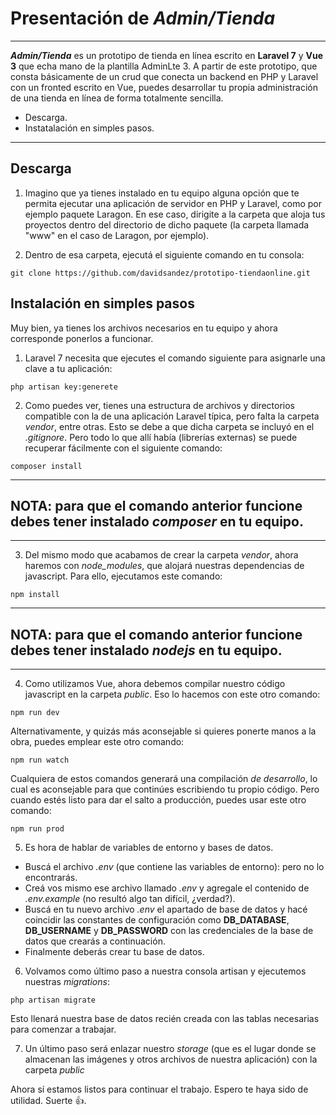 

# Presentación de *Admin/Tienda*
---
***Admin/Tienda*** es un prototipo de tienda en línea escrito en **Laravel 7** y **Vue 3** que echa mano de la plantilla AdminLte 3.
A partir de este prototipo, que consta básicamente de un crud que conecta un backend en PHP y Laravel con un fronted escrito en Vue, puedes desarrollar tu propia administración de una tienda en línea de forma totalmente sencilla.  

* Descarga.
* Instatalación en simples pasos. 


___
## Descarga

1. Imagino que ya tienes instalado en tu equipo alguna opción que te permita ejecutar una aplicación de servidor en PHP y Laravel, como por ejemplo paquete Laragon.
En ese caso, dirigite a la carpeta que aloja tus proyectos dentro del directorio de dicho paquete (la carpeta llamada "www" en el caso de Laragon, por ejemplo).

2. Dentro de esa carpeta, ejecutá el siguiente comando en tu consola:

```
git clone https://github.com/davidsandez/prototipo-tiendaonline.git
```
## Instalación en simples pasos

Muy bien, ya tienes los archivos necesarios en tu equipo y ahora corresponde ponerlos a funcionar.

1. Laravel 7 necesita que ejecutes el comando siguiente para asignarle una clave a tu aplicación:

```
php artisan key:generete
```

2. Como puedes ver, tienes una estructura de archivos y directorios compatible con la de una aplicación Laravel típica, pero falta la carpeta *vendor*, entre otras. Esto se debe a que dicha carpeta se incluyó en el *.gitignore*.
Pero todo lo que allí había (librerías externas) se puede recuperar fácilmente con el siguiente comando:

```
composer install
```
---
NOTA: para que el comando anterior funcione debes tener instalado ***composer*** en tu equipo.
---
---
3. Del mismo modo que acabamos de crear la carpeta *vendor*, ahora haremos con *node_modules*, que alojará nuestras dependencias de javascript.
Para ello, ejecutamos este comando:
```
npm install
```
---
NOTA: para que el comando anterior funcione debes tener instalado ***nodejs*** en tu equipo.
-
---
4. Como utilizamos Vue, ahora debemos compilar nuestro código javascript en la carpeta *public*.
Eso lo hacemos con este otro comando:
```
npm run dev
```
Alternativamente, y quizás más aconsejable si quieres ponerte manos a la obra, puedes emplear este otro comando:
 ```
 npm run watch
 ```
Cualquiera de estos comandos generará una compilación *de desarrollo*, lo cual es aconsejable para que continúes escribiendo tu propio código. Pero cuando estés listo para dar el salto a producción, puedes usar este otro comando:
 ```
 npm run prod
 ```
5. Es hora de hablar de variables de entorno y bases de datos.
* Buscá el archivo *.env* (que contiene las variables de entorno): pero no lo encontrarás.
* Creá vos mismo ese archivo llamado *.env* y agregale el contenido de *.env.example* (no resultó algo tan difícil, ¿verdad?).
* Buscá en tu nuevo archivo *.env* el apartado de base de datos y hacé coincidir las constantes de configuración como **DB_DATABASE**, **DB_USERNAME** y **DB_PASSWORD** con las credenciales de la base de datos que crearás a continuación.
* Finalmente deberás crear tu base de datos.

6. Volvamos como último paso a nuestra consola artisan y ejecutemos nuestras *migrations*:

```
php artisan migrate
```

Esto llenará nuestra base de datos recién creada con las tablas necesarias para comenzar a trabajar.

7. Un último paso será enlazar nuestro *storage* (que es el lugar donde se almacenan las imágenes y otros archivos de nuestra aplicación) con la carpeta *public*

Ahora sí estamos listos para continuar el trabajo. Espero te haya sido de utilidad. Suerte  :+1:.

